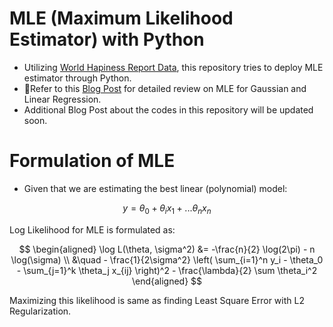 # MLE (Maximum Likelihood Estimator) with Python 

* Utilizing [World Hapiness Report Data](https://worldhappiness.report/data/), this repository tries to deploy MLE estimator through Python.
* 🔗Refer to this [Blog Post](https://ethhong.github.io/statistics/datascience/2024/08/10/Reviewing-MLE-(Maximum-Liklihood-Estimator).html) for detailed review on MLE for Gaussian and Linear Regression.
* Additional Blog Post about the codes in this repository will be updated soon. 

# Formulation of MLE
* Given that we are estimating the best linear (polynomial) model:

$$
y = \theta_0 + \theta_ix_1 + ... \theta_nx_n
$$

Log Likelihood for MLE is formulated as: 

$$
\begin{aligned}
\log L(\theta, \sigma^2) &= -\frac{n}{2} \log(2\pi) - n \log(\sigma) \\
&\quad - \frac{1}{2\sigma^2} \left( \sum_{i=1}^n y_i - \theta_0 - \sum_{j=1}^k \theta_j x_{ij} \right)^2 - \frac{\lambda}{2} \sum \theta_i^2
\end{aligned}
$$

Maximizing this likelihood is same as finding Least Square Error with L2 Regularization.
